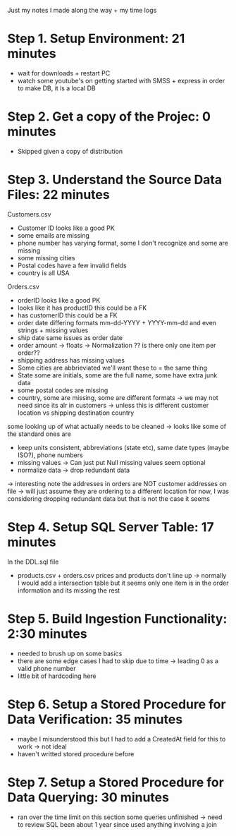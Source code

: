 
Just my notes I made along the way + my time logs 


# Step 1. Setup Environment: 21 minutes 
- wait for downloads + restart PC 
- watch some youtube's on getting started with SMSS + express in order to make DB, it is a local DB 

# Step 2. Get a copy of the Projec: 0 minutes 
- Skipped given a copy of distribution 

# Step 3. Understand the Source Data Files: 22 minutes 

Customers.csv 
- Customer ID looks like a good PK 
- some emails are missing 
- phone number has varying format, some I don't recognize and some are missing 
- some missing cities 
- Postal codes have a few invalid fields 
- country is all USA 

Orders.csv 
- orderID looks like a good PK 
- looks like it has productID this could be a FK 
- has customerID this could be a FK 
- order date differing formats mm-dd-YYYY + YYYY-mm-dd and even strings + missing values 
- ship date same issues as order date 
- order amount -> floats -> Normalization ?? is there only one item per order?? 
- shipping address has missing values 
- Some cities are abbrieviated we'll want these to = the same thing 
- State some are initials, some are the full name, some have extra junk data 
- some postal codes are missing 
- country, some are missing, some are different formats -> we may not need since its alr in customers -> 
unless this is different customer location vs shipping destination country 

some looking up of what actually needs to be cleaned -> looks like some of the standard ones are 
- keep units consistent, abbreviations (state etc), same date types (maybe ISO?), phone numbers 
- missing values -> Can just put Null missing values seem optional 
- normalize data -> drop redundant data  

-> interesting note the addresses in orders are NOT customer addresses on file -> will just assume they are ordering to a different location for now, 
I was considering dropping redundant data but that is not the case it seems 

# Step 4. Setup SQL Server Table: 17 minutes 

In the DDL.sql file
- products.csv + orders.csv prices and products don't line up -> normally I would add a intersection table
but it seems only one item is in the order information and its missing the rest 


# Step 5. Build Ingestion Functionality: 2:30 minutes
- needed to brush up on some basics 
- there are some edge cases I had to skip due to time -> leading 0 as a valid phone number
- little bit of hardcoding here 

# Step 6. Setup a Stored Procedure for Data Verification: 35 minutes 
- maybe I misunderstood this but I had to add a CreatedAt field for this to work -> not ideal 
- haven't writted stored procedure before 

# Step 7. Setup a Stored Procedure for Data Querying: 30 minutes 
- ran over the time limit on this section some queries unfinished -> need to review SQL been about 1 year since used anything involving a join

